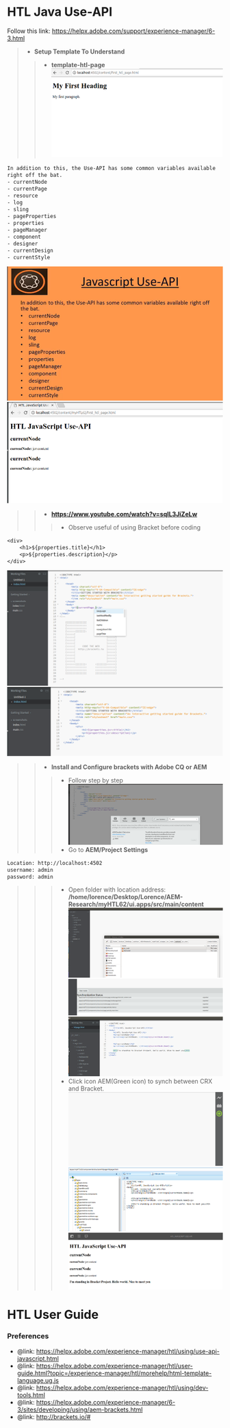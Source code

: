 # HTL Java Use-API
Follow this link: https://helpx.adobe.com/support/experience-manager/6-3.html
> - **Setup Template To Understand**
>> - **template-htl-page**
![alt text](https://github.com/vuongluisvippro/AEM-Research/blob/htl_java_use_api/cq1.png)

    In addition to this, the Use-API has some common variables available right off the bat.
    - currentNode
    - currentPage
    - resource
    - log
    - sling
    - pageProperties
    - properties
    - pageManager
    - component
    - designer
    - currentDesign
    - currentStyle

![alt text](https://github.com/vuongluisvippro/AEM-Research/blob/htl_java_use_api/cq2.png)
![alt text](https://github.com/vuongluisvippro/AEM-Research/blob/htl_java_use_api/cq3.png)
        
>> - **https://www.youtube.com/watch?v=sqIL3JiZeLw**
>>> - Observe useful of using Bracket before coding

    <div>
        <h1>${properties.title}</h1>
        <p>${properties.description}</p>
    </div>
![alt text](https://github.com/vuongluisvippro/AEM-Research/blob/htl_java_use_api/cq4.png)
![alt text](https://github.com/vuongluisvippro/AEM-Research/blob/htl_java_use_api/cq5.png)

>> - **Install and Configure brackets with Adobe CQ or AEM**
>>> - Follow step by step
![alt text](https://github.com/vuongluisvippro/AEM-Research/blob/htl_java_use_api/cq6.png)
>>> - Go to **AEM/Project Settings**

    Location: http://localhost:4502
    username: admin
    password: admin
    
>>> - Open folder with location address: **/home/lorence/Desktop/Lorence/AEM-Research/myHTL62/ui.apps/src/main/content**
![alt text](https://github.com/vuongluisvippro/AEM-Research/blob/htl_java_use_api/cq7.png)
![alt text](https://github.com/vuongluisvippro/AEM-Research/blob/htl_java_use_api/cq8.png)
![alt text](https://github.com/vuongluisvippro/AEM-Research/blob/htl_java_use_api/cq9.png)
>>> - Click icon AEM(Green icon) to synch between CRX and Bracket.
![alt text](https://github.com/vuongluisvippro/AEM-Research/blob/htl_java_use_api/cq10.png)
![alt text](https://github.com/vuongluisvippro/AEM-Research/blob/htl_java_use_api/cq11.png)
![alt text](https://github.com/vuongluisvippro/AEM-Research/blob/htl_java_use_api/cq12.png)

# HTL User Guide



### Preferences 
- @link: https://helpx.adobe.com/experience-manager/htl/using/use-api-javascript.html
- @link: https://helpx.adobe.com/experience-manager/htl/user-guide.html?topic=/experience-manager/htl/morehelp/html-template-language.ug.js
- @link: https://helpx.adobe.com/experience-manager/htl/using/dev-tools.html
- @link: https://helpx.adobe.com/experience-manager/6-3/sites/developing/using/aem-brackets.html
- @link: http://brackets.io/#
